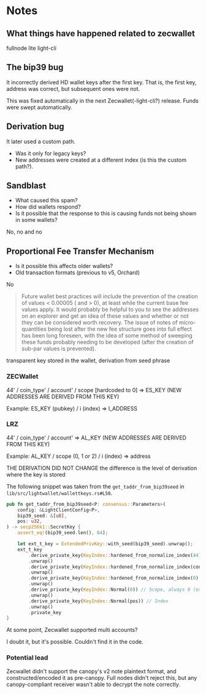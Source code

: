 # Notes

## What things have happened related to zecwallet

fullnode
lite
light-cli

## The bip39 bug

It incorrectly derived HD wallet keys after the first key. That is, the first key, address was correct, but subsequent ones were not.

This was fixed automatically in the next Zecwallet(-light-cli?) release. Funds were swept automatically.

## Derivation bug

It later used a custom path.

- Was it only for legacy keys?
- New addresses were created at a different index (is this the custom path?).

## Sandblast

- What caused this spam?
- How did wallets respond?
- Is it possible that the response to this is causing funds not being shown in some wallets?

No, no and no

## Proportional Fee Transfer Mechanism

- Is it possible this affects older wallets?
- Old transaction formats (previous to v5, Orchard)

No

> Future wallet best practices will include the prevention of the creation of values < 0.00005 ( and > 0), at least while the current base fee values apply. It would probably be helpful to you to see the addresses on an explorer and get an idea of these values and whether or not they can be considered worth recovery. The issue of notes of micro-quantities being lost after the new fee structure goes into full effect has been long foreseen, with the idea of some method of sweeping these funds probably needing to be developed (after the creation of sub-par values is prevented).

transparent key stored in the wallet, derivation from seed phrase

### ZECWallet

44' / coin_type' / account' / scope [hardcoded to 0] => ES_KEY (NEW ADDRESSES ARE DERIVED FROM THIS KEY)

Example:
ES_KEY (pubkey) / i (index) => I_ADDRESS

### LRZ

44' / coin_type' / account' => AL_KEY (NEW ADDRESSES ARE DERIVED FROM THIS KEY)

Example:
AL_KEY / scope (0, 1 or 2) / i (index) => address

THE DERIVATION DID NOT CHANGE
the difference is the level of derivation where the key is stored

The following snippet was taken from the `get_taddr_from_bip39seed` in `lib/src/lightwallet/wallettkeys.rs#L50`.

```rust
pub fn get_taddr_from_bip39seed<P: consensus::Parameters>(
    config: &LightClientConfig<P>,
    bip39_seed: &[u8],
    pos: u32,
) -> secp256k1::SecretKey {
    assert_eq!(bip39_seed.len(), 64);

    let ext_t_key = ExtendedPrivKey::with_seed(bip39_seed).unwrap();
    ext_t_key
        .derive_private_key(KeyIndex::hardened_from_normalize_index(44).unwrap()) // Purpose
        .unwrap()
        .derive_private_key(KeyIndex::hardened_from_normalize_index(config.get_coin_type()).unwrap()) // Coin type
        .unwrap()
        .derive_private_key(KeyIndex::hardened_from_normalize_index(0).unwrap()) // Account
        .unwrap()
        .derive_private_key(KeyIndex::Normal(0)) // Scope, always 0 (external)
        .unwrap()
        .derive_private_key(KeyIndex::Normal(pos)) // Index
        .unwrap()
        .private_key
}
```

At some point, Zecwallet supported multi accounts?

I doubt it, but it's possible. Couldn't find it in the code.

### Potential lead

Zecwallet didn't support the canopy's v2 note plaintext format, and constructed/encoded it as pre-canopy.
Full nodes didn't reject this, but any canopy-compliant receiver wasn't able to decrypt the note correctly.
